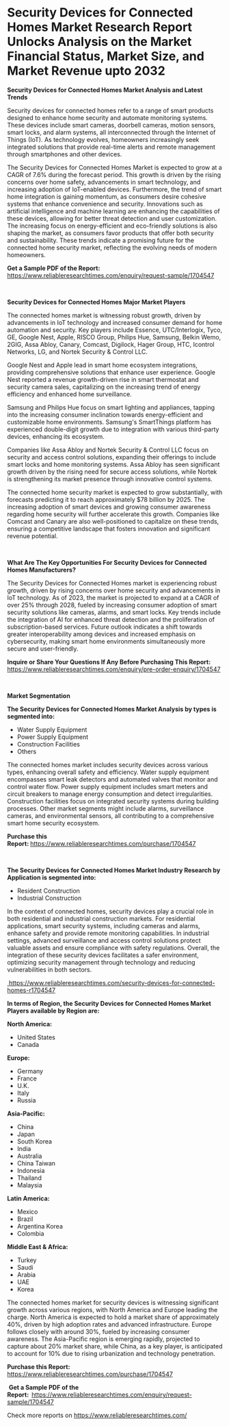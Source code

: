 <p><h1>Security Devices for Connected Homes Market Research Report Unlocks Analysis on the Market Financial Status, Market Size, and Market Revenue upto 2032</h1></p><p><strong>Security Devices for Connected Homes Market Analysis and Latest Trends</strong></p>
<p><p>Security devices for connected homes refer to a range of smart products designed to enhance home security and automate monitoring systems. These devices include smart cameras, doorbell cameras, motion sensors, smart locks, and alarm systems, all interconnected through the Internet of Things (IoT). As technology evolves, homeowners increasingly seek integrated solutions that provide real-time alerts and remote management through smartphones and other devices.</p><p>The Security Devices for Connected Homes Market is expected to grow at a CAGR of 7.6% during the forecast period. This growth is driven by the rising concerns over home safety, advancements in smart technology, and increasing adoption of IoT-enabled devices. Furthermore, the trend of smart home integration is gaining momentum, as consumers desire cohesive systems that enhance convenience and security. Innovations such as artificial intelligence and machine learning are enhancing the capabilities of these devices, allowing for better threat detection and user customization. The increasing focus on energy-efficient and eco-friendly solutions is also shaping the market, as consumers favor products that offer both security and sustainability. These trends indicate a promising future for the connected home security market, reflecting the evolving needs of modern homeowners.</p></p>
<p><strong>Get a Sample PDF of the Report:&nbsp;</strong> <a href="https://www.reliableresearchtimes.com/enquiry/request-sample/1704547?utm_campaign=3576&utm_medium=2&utm_source=Github&utm_content=ia&utm_term=27032025&utm_id=security-devices-for-connected-homes">https://www.reliableresearchtimes.com/enquiry/request-sample/1704547</a></p>
<p>&nbsp;</p>
<p><strong>Security Devices for Connected Homes Major Market Players</strong></p>
<p><p>The connected homes market is witnessing robust growth, driven by advancements in IoT technology and increased consumer demand for home automation and security. Key players include Essence, UTC/Interlogix, Tyco, GE, Google Nest, Apple, RISCO Group, Philips Hue, Samsung, Belkin Wemo, 2GIG, Assa Abloy, Canary, Comcast, Digilock, Hager Group, HTC, Icontrol Networks, LG, and Nortek Security & Control LLC.</p><p>Google Nest and Apple lead in smart home ecosystem integrations, providing comprehensive solutions that enhance user experience. Google Nest reported a revenue growth-driven rise in smart thermostat and security camera sales, capitalizing on the increasing trend of energy efficiency and enhanced home surveillance. </p><p>Samsung and Philips Hue focus on smart lighting and appliances, tapping into the increasing consumer inclination towards energy-efficient and customizable home environments. Samsung's SmartThings platform has experienced double-digit growth due to integration with various third-party devices, enhancing its ecosystem.</p><p>Companies like Assa Abloy and Nortek Security & Control LLC focus on security and access control solutions, expanding their offerings to include smart locks and home monitoring systems. Assa Abloy has seen significant growth driven by the rising need for secure access solutions, while Nortek is strengthening its market presence through innovative control systems.</p><p>The connected home security market is expected to grow substantially, with forecasts predicting it to reach approximately $78 billion by 2025. The increasing adoption of smart devices and growing consumer awareness regarding home security will further accelerate this growth. Companies like Comcast and Canary are also well-positioned to capitalize on these trends, ensuring a competitive landscape that fosters innovation and significant revenue potential.</p></p>
<p>&nbsp;</p>
<p><strong>What Are The Key Opportunities For Security Devices for Connected Homes Manufacturers?</strong></p>
<p><p>The Security Devices for Connected Homes market is experiencing robust growth, driven by rising concerns over home security and advancements in IoT technology. As of 2023, the market is projected to expand at a CAGR of over 25% through 2028, fueled by increasing consumer adoption of smart security solutions like cameras, alarms, and smart locks. Key trends include the integration of AI for enhanced threat detection and the proliferation of subscription-based services. Future outlook indicates a shift towards greater interoperability among devices and increased emphasis on cybersecurity, making smart home environments simultaneously more secure and user-friendly.</p></p>
<p><strong>Inquire or Share Your Questions If Any Before Purchasing This Report:</strong> <a href="https://www.reliableresearchtimes.com/enquiry/pre-order-enquiry/1704547?utm_campaign=3576&utm_medium=2&utm_source=Github&utm_content=ia&utm_term=27032025&utm_id=security-devices-for-connected-homes">https://www.reliableresearchtimes.com/enquiry/pre-order-enquiry/1704547</a></p>
<p>&nbsp;</p>
<p><strong>Market Segmentation</strong></p>
<p><strong>The Security Devices for Connected Homes Market Analysis by types is segmented into:</strong></p>
<p><ul><li>Water Supply Equipment</li><li>Power Supply Equipment</li><li>Construction Facilities</li><li>Others</li></ul></p>
<p><p>The connected homes market includes security devices across various types, enhancing overall safety and efficiency. Water supply equipment encompasses smart leak detectors and automated valves that monitor and control water flow. Power supply equipment includes smart meters and circuit breakers to manage energy consumption and detect irregularities. Construction facilities focus on integrated security systems during building processes. Other market segments might include alarms, surveillance cameras, and environmental sensors, all contributing to a comprehensive smart home security ecosystem.</p></p>
<p><strong>Purchase this Report:&nbsp;</strong><a href="https://www.reliableresearchtimes.com/purchase/1704547?utm_campaign=3576&utm_medium=2&utm_source=Github&utm_content=ia&utm_term=27032025&utm_id=security-devices-for-connected-homes">https://www.reliableresearchtimes.com/purchase/1704547</a></p>
<p>&nbsp;</p>
<p><strong>The Security Devices for Connected Homes Market Industry Research by Application is segmented into:</strong></p>
<p><ul><li>Resident Construction</li><li>Industrial Construction</li></ul></p>
<p><p>In the context of connected homes, security devices play a crucial role in both residential and industrial construction markets. For residential applications, smart security systems, including cameras and alarms, enhance safety and provide remote monitoring capabilities. In industrial settings, advanced surveillance and access control solutions protect valuable assets and ensure compliance with safety regulations. Overall, the integration of these security devices facilitates a safer environment, optimizing security management through technology and reducing vulnerabilities in both sectors.</p></p>
<p><a href="https://www.reliableresearchtimes.com/security-devices-for-connected-homes-r1704547?utm_campaign=3576&utm_medium=2&utm_source=Github&utm_content=ia&utm_term=27032025&utm_id=security-devices-for-connected-homes">&nbsp;https://www.reliableresearchtimes.com/security-devices-for-connected-homes-r1704547</a></p>
<p><strong>In terms of Region, the Security Devices for Connected Homes Market Players available by Region are:</strong></p>
<p>
    <p> <strong> North America: </strong>
        <ul>
            <li>United States</li>
            <li>Canada</li>
        </ul>
        </p> 
    <p> <strong> Europe: </strong>
        <ul>
            <li>Germany</li>
            <li>France</li>
            <li>U.K.</li>
            <li>Italy</li>
            <li>Russia</li>
        </ul>
        </p> 
    <p> <strong> Asia-Pacific: </strong>
        <ul>
            <li>China</li>
            <li>Japan</li>
            <li>South Korea</li>
            <li>India</li>
            <li>Australia</li>
            <li>China Taiwan</li>
            <li>Indonesia</li>
            <li>Thailand</li>
            <li>Malaysia</li>
        </ul>
        </p> 
    <p> <strong> Latin America: </strong>
        <ul>
            <li>Mexico</li>
            <li>Brazil</li>
            <li>Argentina Korea</li>
            <li>Colombia</li>
        </ul>
        </p> 
    <p> <strong> Middle East & Africa: </strong>
        <ul>
            <li>Turkey</li>
            <li>Saudi</li>
            <li>Arabia</li>
            <li>UAE</li>
            <li>Korea</li>
        </ul>
    </p>
    </p>
<p><p>The connected homes market for security devices is witnessing significant growth across various regions, with North America and Europe leading the charge. North America is expected to hold a market share of approximately 40%, driven by high adoption rates and advanced infrastructure. Europe follows closely with around 30%, fueled by increasing consumer awareness. The Asia-Pacific region is emerging rapidly, projected to capture about 20% market share, while China, as a key player, is anticipated to account for 10% due to rising urbanization and technology penetration.</p></p>
<p><strong>Purchase this Report: </strong><a href="https://www.reliableresearchtimes.com/purchase/1704547?utm_campaign=3576&utm_medium=2&utm_source=Github&utm_content=ia&utm_term=27032025&utm_id=security-devices-for-connected-homes">https://www.reliableresearchtimes.com/purchase/1704547</a></p>
<p>&nbsp;<strong>Get a Sample PDF of the Report:&nbsp;&nbsp;</strong><a href="https://www.reliableresearchtimes.com/enquiry/request-sample/1704547?utm_campaign=3576&utm_medium=2&utm_source=Github&utm_content=ia&utm_term=27032025&utm_id=security-devices-for-connected-homes">https://www.reliableresearchtimes.com/enquiry/request-sample/1704547</a></p>
<p><strong></strong></p>
<p>Check more reports on <a href="https://www.reliableresearchtimes.com/?utm_campaign=3576&utm_medium=2&utm_source=Github&utm_content=ia&utm_term=27032025&utm_id=security-devices-for-connected-homes">https://www.reliableresearchtimes.com/</a></p>